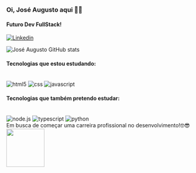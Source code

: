 ### Oi, José Augusto aqui 👋😆
#### Futuro Dev FullStack!

[![Linkedin](https://img.shields.io/badge/LinkedIn-0077B5?style=for-the-badge&logo=linkedin&logoColor=white)](https://www.linkedin.com/feed/) 

![José Augusto GitHub stats](https://github-readme-stats.vercel.app/api?username=guttoprogrammer&show_icons=true&theme=radical)


#### Tecnologias que estou estudando:
<div style="display: inline_block"> </br>
    <img align="center" alt="html5" src="https://img.shields.io/badge/HTML5-E34F26?style=for-the-badge&logo=html5&logoColor=white">
    <img align="center" alt="css" src="https://img.shields.io/badge/CSS3-1572B6?style=for-the-badge&logo=css3&logoColor=white">
    <img align="center" alt="javascript" src="https://img.shields.io/badge/JavaScript-F7DF1E?style=for-the-badge&logo=javascript&logoColor=black">
</div>

#### Tecnologias que também pretendo estudar:

<div style="display: inline_block"> </br>
    <img align="center" alt="node.js" src="https://img.shields.io/badge/Node.js-43853D?style=for-the-badge&logo=node.js&logoColor=white">
    <img align="center" alt="typescript" src="https://img.shields.io/badge/TypeScript-007ACC?style=for-the-badge&logo=typescript&logoColor=white">
    <img align="center" alt="python" src="https://img.shields.io/badge/Python-14354C?style=for-the-badge&logo=python&logoColor=white">
</div

### Em busca de começar uma carreira profissional no desenvolvimento!🤓😎 
<img align="center" alt="" width="100px" margin="20px" src="https://media.tenor.com/Vl-4HkJxQecAAAAi/vortex-ex.gif">




